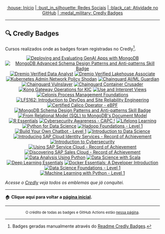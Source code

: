 <div align="center">
<a href="README.md"> :house: Início</a>
<a href="social-media.md"> | :bust_in_silhouette: Redes Sociais</a>
<a href="github-activity.md"> | :black_cat: Atividade no GitHub</a>
<a href="credly-badges.md"> | :medal_military: Credly Badges</a>
</div>

---

## :mag: Credly Badges
Cursos realizados onde as badges foram registradas no Credly[^1].
<!-- Credly -->
<!-- https://github.com/jd-35656/readme-credly-badges -->
<div align="center">

  <!-- START CREDLY BADGES -->
[![Deploying and Evaluating GenAI Apps with MongoDB](https://images.credly.com/size/100x100/images/30544d11-edec-4ea2-849c-7bf742e101ef/blob)](https://www.credly.com/badges/8d0379d1-e00b-4550-96c0-c29d2bccbb00)
[![MongoDB Advanced Schema Design Patterns and Anti-patterns Skill Badge](https://images.credly.com/size/100x100/images/592afcf7-1323-4dc4-af0d-0c3cad726e95/blob)](https://www.credly.com/badges/088b09df-66a9-403c-89c6-398867ca004d)
[![Dremio Verified Data Analyst](https://images.credly.com/size/100x100/images/dbf2afb0-977d-4080-aa60-c8b35e713583/blob)](https://www.credly.com/badges/2325b0a6-e978-4cf9-895b-63fec926b837)
[![Dremio Verified Lakehouse Associate](https://images.credly.com/size/100x100/images/12243391-8d11-4265-93b3-c82d8479f681/blob)](https://www.credly.com/badges/5c67306e-d2eb-4de7-9646-c22d15f2ff32)
[![Kubernetes Admin Network Policy Shodan](https://images.credly.com/size/100x100/images/b38c2d4f-f4bb-4f8e-aa6c-d8c8b01529a2/blob)](https://www.credly.com/badges/6edf386b-789f-4a35-89ce-982883f46e69)
[![Chainguard AI/ML Guardian](https://images.credly.com/size/100x100/images/5750aba6-98f3-43dd-b2d0-3d5a5d11edfd/blob)](https://www.credly.com/badges/d7eb4b91-8394-4f50-9c05-76dd2583ae52)
[![Chainguard Vulnslayer](https://images.credly.com/size/100x100/images/72b653fc-36a6-4dd3-8dc4-c73caa564f77/blob)](https://www.credly.com/badges/940776fe-5cb6-4844-bc71-37a47975da11)
[![Chainguard Container Crusader](https://images.credly.com/size/100x100/images/a4305115-691b-428b-a02a-201a0400e684/blob)](https://www.credly.com/badges/5f1060f8-b4a2-4851-a0e7-c5656cdd64c7)
[![Kong Gateway Operations for KIC](https://images.credly.com/size/100x100/images/c7bdb851-3ad4-4770-b6e0-1e135f42c246/blob)](https://www.credly.com/badges/868c7652-e608-4cc0-bb51-c5c5eb8ca5fa)
[![Use and Interpret Views](https://images.credly.com/size/100x100/images/8480091e-745d-4676-8d41-0372eb9931e5/blob)](https://www.credly.com/badges/72b1e64f-38f2-49b1-aac9-bd502ce874b4)
[![Celonis Process Management Foundations](https://images.credly.com/size/100x100/images/2d1c8afe-9345-4f79-9be8-d3294dc04957/image.png)](https://www.credly.com/badges/92d71d5b-16cf-4b93-b02e-e57c5428ea01)
[![LFS162: Introduction to DevOps and Site Reliability Engineering](https://images.credly.com/size/100x100/images/2397c05c-eb0e-4b08-be97-9e8261d43125/blob)](https://www.credly.com/badges/04607180-489a-409d-8726-fdd30b675092)
[![Certified Calico Operator - eBPF](https://images.credly.com/size/100x100/images/29307826-ca75-40dc-a588-66215c4d495c/image.png)](https://www.credly.com/badges/88c01253-6c6b-4c8d-9f79-6fef75e25e7d)
[![MongoDB Schema Design Patterns and Anti-patterns Skill Badge](https://images.credly.com/size/100x100/images/71a08fbf-178b-4342-9b17-a5239942846c/blob)](https://www.credly.com/badges/c7d1abaa-36ee-46d5-86e9-4ab8ffd2b204)
[![From Relational Model (SQL) to MongoDB's Document Model](https://images.credly.com/size/100x100/images/234edfc5-0177-46e7-a61a-071f060af2f6/blob)](https://www.credly.com/badges/b866c9c8-dba2-477d-8af6-ec46f9469e86)
[![R Essentials](https://images.credly.com/size/100x100/images/14a1c1e0-f580-4034-a910-a33043d6af12/blob)](https://www.credly.com/badges/cdfcaf81-75fa-411b-bf3c-0720ba74fff5)
[![Cybersecurity Awareness - CAPC !](https://images.credly.com/size/100x100/images/712a773b-9acc-4bc8-90fa-6afdfc95da1e/image.png)](https://www.credly.com/badges/fbb2409d-ea33-4160-9d41-d21f381b5cdf)
[![Lifelong Learning](https://images.credly.com/size/100x100/images/21e16d4d-d2df-46e6-9098-526caab49e63/blob)](https://www.credly.com/badges/50d4b21c-f790-4450-a03c-6ea5d7bbc1c1)
[![Python for Data Science](https://images.credly.com/size/100x100/images/b40db465-587f-45eb-a854-af8630a630e7/blob)](https://www.credly.com/badges/6c1fbf57-b2d7-4b59-8179-995a3a39491a)
[![Hadoop Foundations - Level 1](https://images.credly.com/size/100x100/images/1e55ec7d-b57d-4ecf-92d4-d3b7887977ad/blob)](https://www.credly.com/badges/73ca3db7-9bbe-485f-9467-92a1b64fae2a)
[![Build Your Own Chatbot - Level 1](https://images.credly.com/size/100x100/images/745b7433-8c95-4978-87ed-a5b280fcb1aa/blob)](https://www.credly.com/badges/32426096-8231-4933-a14a-b6d76e798d24)
[![Introduction to Data Science](https://images.credly.com/size/100x100/images/b38a42e0-dc58-4ce2-b6c0-28d978e8aaad/image.png)](https://www.credly.com/badges/2f9a56fc-fb07-4a95-b566-16b3386d2bb0)
[![Introducing SAP Cloud Identity Services - Record of Achievement](https://images.credly.com/size/100x100/images/2e4ec64c-caf6-4830-8cb7-116b1b1fb148/blob)](https://www.credly.com/badges/096182da-a881-4c14-b0c5-4f201e2fdb4a)
[![Introduction to Cybersecurity](https://images.credly.com/size/100x100/images/af8c6b4e-fc31-47c4-8dcb-eb7a2065dc5b/I2CS__1_.png)](https://www.credly.com/badges/08297a6f-c74c-42b0-a027-5d6eddae7f6b)
[![Using SAP Service Cloud - Record of Achievement](https://images.credly.com/size/100x100/images/e2e22385-072e-445c-b3e8-c671f5d4df6a/image.png)](https://www.credly.com/badges/3a5891cc-38e3-4ca8-99bd-f65f23237172)
[![Discovering SAP Sales Cloud - Record of Achievement](https://images.credly.com/size/100x100/images/c13b43b2-b541-447a-80b6-cceaea41f70c/image.png)](https://www.credly.com/badges/7432901d-f747-4168-baec-12f3c854d383)
[![Data Analysis Using Python](https://images.credly.com/size/100x100/images/f5bb6420-710c-4508-bd1f-df3a9d3fafb0/blob)](https://www.credly.com/badges/0df4cec0-9087-441b-bc64-abafd664993f)
[![Data Science with Scala](https://images.credly.com/size/100x100/images/31161e97-2afe-4b28-9a63-0fc788de0f69/blob)](https://www.credly.com/badges/c4f51279-4c7c-48dc-9665-98afe8e6cc4e)
[![Deep Learning Essentials](https://images.credly.com/size/100x100/images/ef4b79d9-5b12-4d26-b4f2-a8fc22b0351b/blob)](https://www.credly.com/badges/25ac4b76-ebea-4d01-8933-a038ff6569ee)
[![Docker Essentials: A Developer Introduction](https://images.credly.com/size/100x100/images/b0c5445a-72a2-46ce-a599-96147e210efb/blob)](https://www.credly.com/badges/5f3e704e-4369-4010-b50c-5168db1fa98a)
[![Data Science Foundations - Level 1](https://images.credly.com/size/100x100/images/5950e6bd-1d0b-40f0-9313-4b2fa36622ce/blob)](https://www.credly.com/badges/04760ec1-b407-4860-b17c-35167bff17e2)
[![Machine Learning with Python - Level 1](https://images.credly.com/size/100x100/images/ede27d34-ab6b-4eef-8808-f266564df2a2/blob)](https://www.credly.com/badges/64d372d7-bb00-44d4-88e6-afb2ff74d620)
<!-- END CREDLY BADGES -->

</div>


_Acesse o [Credly](https://www.credly.com/users/mayannaoliveira/badges) veja todos os emblemas que já conquitei._ 

[^1]: Badges geradas manualmente através do [Readme Credly Badges][credly-badges].

[credly-badges]:https://github.com/jd-35656/readme-credly-badges

---

:house: <b> Clique aqui para voltar a [página inicial](README.md). </b>

---

<div align="center">
<sup>O crédito de todas as badges e GitHub Actions estão <a href="badges-actions.md">nessa página</a>.</sup>
</div>
